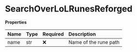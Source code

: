 # SearchOverLoLRunesReforged

**Properties**

| Name | Type | Required | Description           |
| :--- | :--- | :------- | :-------------------- |
| name | str  | ❌       | Name of the rune path |

